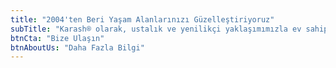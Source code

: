 ```yaml
---
title: "2004'ten Beri Yaşam Alanlarınızı Güzelleştiriyoruz"
subTitle: "Karash® olarak, ustalık ve yenilikçi yaklaşımımızla ev sahiplerinin hayallerini özel tasarımlara dönüştürüyoruz. Her projemizde, özgün karakteri modern estetikle kusursuz şekilde buluşturuyoruz."
btnCta: "Bize Ulaşın"
btnAboutUs: "Daha Fazla Bilgi"
---
```

